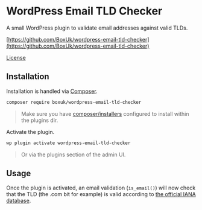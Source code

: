 WordPress Email TLD Checker
===========================

A small WordPress plugin to validate email addresses against valid TLDs.

[https://github.com/BoxUk/wordpress-email-tld-checker](https://github.com/BoxUk/wordpress-email-tld-checker)

[License](LICENSE)


Installation
------------

Installation is handled via [Composer](http://getcomposer.org).

```bash
composer require boxuk/wordpress-email-tld-checker
```

> Make sure you have [composer/installers](https://github.com/composer/installers) configured to install within the plugins dir.

Activate the plugin.

```bash
wp plugin activate wordpress-email-tld-checker
```

> Or via the plugins section of the admin UI.

Usage
-----

Once the plugin is activated, an email validation (`is_email()`) will now check that the TLD (the .com bit for example) is valid according to [the official IANA database](https://www.iana.org/domains/root/db).
